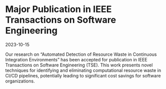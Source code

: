 # Major Publication in IEEE Transactions on Software Engineering

2023-10-15

Our research on “Automated Detection of Resource Waste in Continuous
Integration Environments” has been accepted for publication in IEEE
Transactions on Software Engineering (TSE). This work presents novel
techniques for identifying and eliminating computational resource waste
in CI/CD pipelines, potentially leading to significant cost savings for
software organizations.
